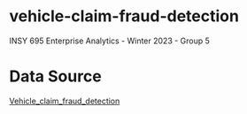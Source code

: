 # vehicle-claim-fraud-detection

INSY 695 Enterprise Analytics - Winter 2023 - Group 5


# Data Source

[Vehicle_claim_fraud_detection](https://www.kaggle.com/datasets/shivamb/vehicle-claim-fraud-detection)
